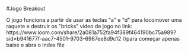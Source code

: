 #Jogo Breakout
<p>O jogo funciona a partir de usar as teclas "a" e "d" para locomover uma raquete e destruir os "bricks" video de jogo no link: https://www.loom.com/share/2a081a752fa94f389f464190bc75a989?sid=b941677f-aac7-4501-9703-6967ee8d9c12
//para começar apenas baixe e abra o index file
